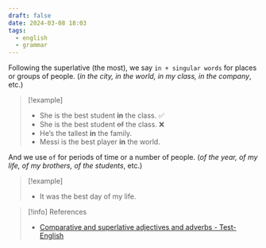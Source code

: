 ```yaml
---
draft: false
date: 2024-03-08 18:03
tags:
  - english
  - grammar
---
```


Following the superlative (the most), we say `in + singular words` for places or groups of people. (_in the city, in the world, in my class, in the company_, etc.)

>[!example]
>- She is the best student **in** the class. ✅
>- She is the best student ~~of~~ the class. ❌
>- He’s the tallest **in** the family.
>- Messi is the best player **in** the world. 

And we use `of` for periods of time or a number of people. (_of the year, of my life, of my brothers, of the students_, etc.)

>[!example]
>- It was the best day of my life.

> [!info] References
> - [Comparative and superlative adjectives and adverbs - Test-English](https://test-english.com/grammar-points/b1/comparative-superlative-adjectives-adverbs/)
